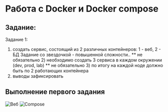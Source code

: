 # Работа с Docker и Docker compose

## Задание:
Задание 1:
1) создать сервис, состоящий из 2 различных контейнеров: 1 - веб, 2 - БД
Задание со звездочкой - повышенной сложности..
** не обязательно 2) необходимо создать 3 сервиса в каждом окружении (dev, prod, lab)
** не обязательно 3) по итогу на каждой ноде должно быть по 2 работающих контейнера
4) выводы зафиксировать

## Выполнение первого задания

<image src="pictures/1.png" alt="Веб">

<image src="pictures/2.png" alt="Compose">